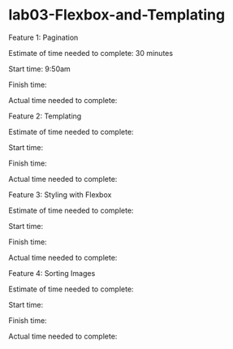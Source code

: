 # lab03-Flexbox-and-Templating

Feature 1: Pagination

Estimate of time needed to complete: 30 minutes

Start time: 9:50am

Finish time: 

Actual time needed to complete: 

Feature 2: Templating

Estimate of time needed to complete: 

Start time: 

Finish time: 

Actual time needed to complete: 

Feature 3: Styling with Flexbox

Estimate of time needed to complete: 

Start time: 

Finish time: 

Actual time needed to complete: 

Feature 4: Sorting Images

Estimate of time needed to complete: 

Start time: 

Finish time: 

Actual time needed to complete: 